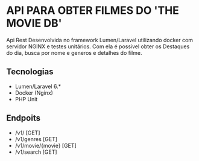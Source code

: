 # API PARA OBTER FILMES DO 'THE MOVIE DB'

Api Rest Desenvolvida no framework Lumen/Laravel utilizando docker com servidor NGINX e testes unitários. Com ela é possivel obter os Destaques do dia, busca por nome e generos e detalhes do filme.

## Tecnologias

* Lumen/Laravel 6.*
* Docker (Nginx)
* PHP Unit

## Endpoits

* /v1/ [GET]
* /v1/genres [GET]
* /v1/movie/{movie} [GET]
* /v1/search [GET]
